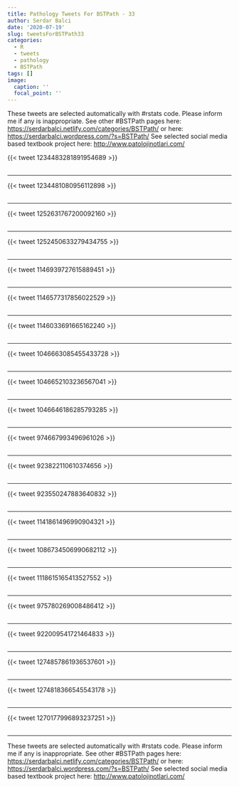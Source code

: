 ```yaml
---
title: Pathology Tweets For BSTPath - 33
author: Serdar Balci
date: '2020-07-19'
slug: tweetsForBSTPath33
categories:
  - R
  - tweets
  - pathology
  - BSTPath
tags: []
image:
  caption: ''
  focal_point: ''
---
```



These tweets are selected automatically with #rstats code. Please inform me if any is inappropriate.
See other #BSTPath pages here: https://serdarbalci.netlify.com/categories/BSTPath/  or here: https://serdarbalci.wordpress.com/?s=BSTPath/ 
See selected social media based textbook project here: http://www.patolojinotlari.com/

{{< tweet 1234483281891954689 >}}
<br>
<br>
<hr>
{{< tweet 1234481080956112898 >}}
<br>
<br>
<hr>
{{< tweet 1252631767200092160 >}}
<br>
<br>
<hr>
{{< tweet 1252450633279434755 >}}
<br>
<br>
<hr>
{{< tweet 1146939727615889451 >}}
<br>
<br>
<hr>
{{< tweet 1146577317856022529 >}}
<br>
<br>
<hr>
{{< tweet 1146033691665162240 >}}
<br>
<br>
<hr>
{{< tweet 1046663085455433728 >}}
<br>
<br>
<hr>
{{< tweet 1046652103236567041 >}}
<br>
<br>
<hr>
{{< tweet 1046646186285793285 >}}
<br>
<br>
<hr>
{{< tweet 974667993496961026 >}}
<br>
<br>
<hr>
{{< tweet 923822110610374656 >}}
<br>
<br>
<hr>
{{< tweet 923550247883640832 >}}
<br>
<br>
<hr>
{{< tweet 1141861496990904321 >}}
<br>
<br>
<hr>
{{< tweet 1086734506990682112 >}}
<br>
<br>
<hr>
{{< tweet 1118615165413527552 >}}
<br>
<br>
<hr>
{{< tweet 975780269008486412 >}}
<br>
<br>
<hr>
{{< tweet 922009541721464833 >}}
<br>
<br>
<hr>
{{< tweet 1274857861936537601 >}}
<br>
<br>
<hr>
{{< tweet 1274818366545543178 >}}
<br>
<br>
<hr>
{{< tweet 1270177996893237251 >}}
<br>
<br>
<hr>


These tweets are selected automatically with #rstats code. Please inform me if any is inappropriate.
See other #BSTPath pages here: https://serdarbalci.netlify.com/categories/BSTPath/  or here: https://serdarbalci.wordpress.com/?s=BSTPath/ 
See selected social media based textbook project here: http://www.patolojinotlari.com/
